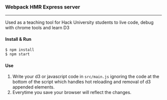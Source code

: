 ### Webpack HMR Express server
---
Used as a teaching tool for Hack University students to live code, debug with chrome tools and learn D3

#### Install & Run

```bash
$ npm install
$ npm start
```

#### Use

1. Write your d3 or javascript code in `src/main.js` ignoring the code at the bottom of the script which handles hot reloading and removal of d3 appended elements.
2. Everytime you save your browser will reflect the changes.

